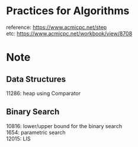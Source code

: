 # Practices for Algorithms
reference: https://www.acmicpc.net/step</br>
etc: https://www.acmicpc.net/workbook/view/8708

# Note
## Data Structures
11286: heap using Comparator
## Binary Search
10816: lower/upper bound for the binary search</br>
1654: parametric search</br>
12015: LIS
